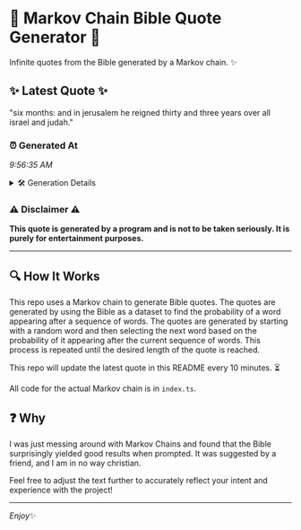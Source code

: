 # 📖 Markov Chain Bible Quote Generator 📖

Infinite quotes from the Bible generated by a Markov chain. ✨

## ✨ Latest Quote ✨
"six months: and in jerusalem he reigned thirty and three years over all israel and judah."

### ⏰ Generated At
*9:56:35 AM*

<details>
    <summary>🛠️ Generation Details</summary>
    <p>
        <strong>🌱 Seed:</strong> six<br>
        <strong>🔄 Iterations:</strong> 15<br>
        <strong>📜 Context History:</strong><br>[ six ]: months:<br>[ six, months: ]: and<br>[ six, months:, and ]: in<br>[ six, months:, and, in ]: jerusalem<br>[ six, months:, and, in, jerusalem ]: he<br>[ six, months:, and, in, jerusalem, he ]: reigned<br>[ months:, and, in, jerusalem, he, reigned ]: thirty<br>[ and, in, jerusalem, he, reigned, thirty ]: and<br>[ in, jerusalem, he, reigned, thirty, and ]: three<br>[ jerusalem, he, reigned, thirty, and, three ]: years<br>[ he, reigned, thirty, and, three, years ]: over<br>[ reigned, thirty, and, three, years, over ]: all<br>[ thirty, and, three, years, over, all ]: israel<br>[ and, three, years, over, all, israel ]: and<br>[ three, years, over, all, israel, and ]: judah.<br>
    </p>
</details>

### ⚠️ Disclaimer ⚠️
**This quote is generated by a program and is not to be taken seriously. It is purely for entertainment purposes.**

---

## 🔍 How It Works

This repo uses a Markov chain to generate Bible quotes. The quotes are generated by using the Bible as a dataset to find the probability of a word appearing after a sequence of words. The quotes are generated by starting with a random word and then selecting the next word based on the probability of it appearing after the current sequence of words. This process is repeated until the desired length of the quote is reached.

This repo will update the latest quote in this README every 10 minutes. ⏳

All code for the actual Markov chain is in `index.ts`.

## ❓ Why

I was just messing around with Markov Chains and found that the Bible surprisingly yielded good results when prompted. 
It was suggested by a friend, and I am in no way christian.

Feel free to adjust the text further to accurately reflect your intent and experience with the project!

---

*Enjoy*✨
